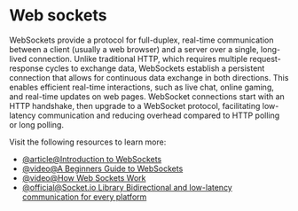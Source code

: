 # Web sockets

WebSockets provide a protocol for full-duplex, real-time communication between a client (usually a web browser) and a server over a single, long-lived connection. Unlike traditional HTTP, which requires multiple request-response cycles to exchange data, WebSockets establish a persistent connection that allows for continuous data exchange in both directions. This enables efficient real-time interactions, such as live chat, online gaming, and real-time updates on web pages. WebSocket connections start with an HTTP handshake, then upgrade to a WebSocket protocol, facilitating low-latency communication and reducing overhead compared to HTTP polling or long polling.

Visit the following resources to learn more:

- [@article@Introduction to WebSockets](https://www.tutorialspoint.com/websockets/index.htm)
- [@video@A Beginners Guide to WebSockets](https://www.youtube.com/watch?v=8ARodQ4Wlf4)
- [@video@How Web Sockets Work](https://www.youtube.com/watch?v=G0_e02DdH7I)
- [@official@Socket.io Library Bidirectional and low-latency communication for every platform](https://socket.io/)
